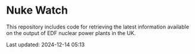 # Nuke Watch

This repository includes code for retrieving the latest information available on the output of EDF nuclear power plants in the UK.

Last updated: 2024-12-14 05:13